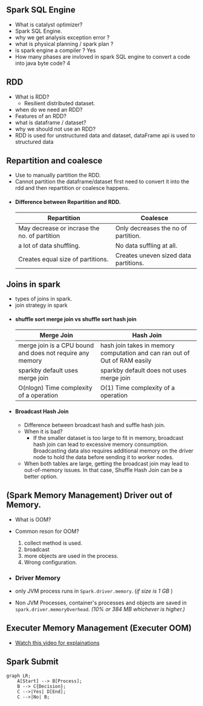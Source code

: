 ## Spark SQL Engine
- What is catalyst optimizer? 
- Spark SQL Engine.
- why we get analysis exception error ?
- what is physical planning / spark plan ?
- is spark engine a compiler ? Yes
- How many phases are invloved in spark SQL engine to convert a code into java byte code? 4
  
## RDD
 - What is RDD? 
   - Resilient distributed dataset.
 - when do we need an RDD?
 - Features of an RDD? 
 - what is dataframe / dataset?
 - why we should not use an RDD?
 - RDD is used for unstructured data and dataset, dataFrame api is used to structured data 

## Repartition and coalesce
- Use to manually partition the RDD. 
- Cannot partition the dataframe/dataset first need to convert it into the rdd and then repartition or coalesce happens.
- #### Difference between Repartition and RDD. 
  | Repartition                                  | Coalesce                              |
  | -------------------------------------------- | ------------------------------------- |
  | May decrease or incrase the no. of partition | Only decreases the no of partition.   |
  | a lot of data shuffling.                     | No data suffling at all.              |
  | Creates equal size of partitions.            | Creates uneven sized data partitions. |

## Joins in spark 
- types of joins in spark.
- join strategy in spark 
- #### shuffle sort merge join vs shuffle sort hash join 
  | Merge Join                                                | Hash Join                                                                  |
  | --------------------------------------------------------- | -------------------------------------------------------------------------- |
  | merge join is a CPU bound and does not require any memory | hash join takes in memory computation and can ran out of Out of RAM easily |
  | sparkby default uses merge join                           | sparkby default does not uses merge join                                   |
  | O(nlogn) Time complexity of a operation                   | O(1) Time complexity of a operation                                        |
- #### Broadcast Hash Join
  - Difference between broadcast hash and suffle hash join.
  - When it is bad?
    - If the smaller dataset is too large to fit in memory, broadcast hash join can lead to excessive memory consumption. Broadcasting data also requires additional memory on the driver node to hold the data before sending it to worker nodes.
  - When both tables are large, getting the broadcast join may lead to out-of-memory issues. In that case, Shuffle Hash Join can be a better option. 

## (Spark Memory Management) Driver out of Memory.
 - What is OOM?
 - Common reson for OOM?
    1. collect method is used.
    2. broadcast 
    3. more objects are used in the process.
    4. Wrong configuration.
   
 - ### Driver Memory 
  - only JVM process runs in `Spark.driver.memory`. (*if size is 1 GB* )
  - Non JVM Processes, container's processes and objects are saved in `spark.driver.memoryOverhead`. *(10% or 384 MB whichever is higher.)*

## Executer Memory Management (Executer OOM)
- [Watch this video for explainations](https://www.youtube.com/watch?v=b2hO1oJf9nA&list=PLTsNSGeIpGnGkpfKMf7ilFmzfx6AjMKyT&index=18)

## Spark Submit
```mermaid
graph LR;
    A[Start] --> B[Process];
    B --> C{Decision};
    C -->|Yes| D[End];
    C -->|No| B;
```